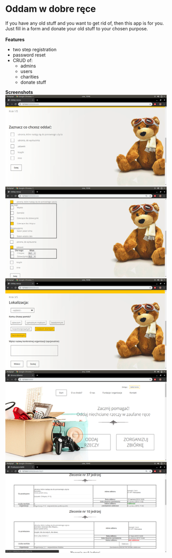 
# Oddam w dobre ręce
If you have any old stuff and you want to get rid of, then this app is for you. 
Just fill in a form and donate your old stuff to your chosen purpose.<br><br>
**Features**
  * two step registration
  * password reset
  * CRUD of:
    - admins
    - users
    - charities
    - donate stuff
   
**Screenshots**
![](core/static/images/screenshots/form_step1.png)
![](core/static/images/screenshots/form_step1_extends.png)
![](core/static/images/screenshots/form_step3.png)
![](core/static/images/screenshots/landing_page.png)
![](core/static/images/screenshots/orders.png)
